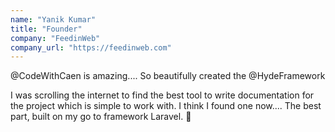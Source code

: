 ```yaml
---
name: "Yanik Kumar"
title: "Founder"
company: "FeedinWeb"
company_url: "https://feedinweb.com"
---
```


@CodeWithCaen is amazing....
So beautifully created the @HydeFramework 

I was scrolling the internet to find the best tool to write documentation for the project which is simple to work with.
I think I found one now....
The best part, built on my go to framework Laravel. 🤯
